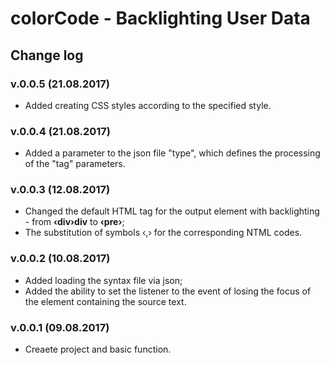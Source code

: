 # **colorCode** - Backlighting User Data
## Change log

### v.0.0.5 (21.08.2017)
* Added creating CSS styles according to the specified style.

### v.0.0.4 (21.08.2017)
* Added a parameter to the json file "type", which defines the processing of the "tag" parameters.

### v.0.0.3 (12.08.2017)
* Changed the default HTML tag for the output element with backlighting - from **&#8249;div&#8250;div** to **&#8249;pre&#8250;**;
* The substitution of symbols &#8249;,&#8250; for the corresponding NTML codes.

### v.0.0.2 (10.08.2017)
* Added loading the syntax file via json;
* Added the ability to set the listener to the event of losing the focus of the element containing the source text.

### v.0.0.1 (09.08.2017)
* Creaete project and basic function.
